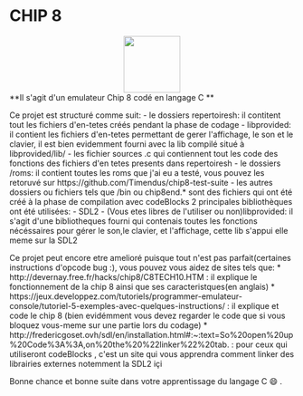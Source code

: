 # CHIP 8

<div align="center">
<img src="https://www.google.com/url?sa=i&url=https%3A%2F%2Fwww.gamecodeur.fr%2Fnouvelle-master-class-programmation-dun-emulateur-de-chip8-en-c-avec-la-sdl2%2F&psig=AOvVaw3814tQ_U2aw1G32mDEuMVp&ust=1707488965394000&source=images&cd=vfe&opi=89978449&ved=0CBIQjRxqFwoTCLiQxKD6m4QDFQAAAAAdAAAAABAE" width="100px"/>
</div>
**Il s'agit d'un emulateur Chip 8 codé en langage C **
<p>
Ce projet est structuré comme suit:
    - le dossiers repertoiresh: il contitent tout les fichiers d'en-tetes créés pendant la phase de codage
    - libprovided: il contient les fichiers d'en-tetes permettant de gerer l'affichage, le son et le clavier, il est bien evidemment fourni avec la lib compilé situé à libprovided/lib/
    - les fichier sources .c qui contiennent tout les code des fonctions des fichiers d'en tetes presents dans repertoiresh
    - le dossiers /roms: il contient toutes les roms que j'ai eu a testé, vous pouvez les retoruvé sur https://github.com/Timendus/chip8-test-suite
    - les autres dossiers ou fichiers tels que /bin ou chip8end.* sont des fichiers qui ont été créé à la phase de compilation avec codeBlocks
2 principales bibliothèques ont été utilisées:
    - SDL2
    - (Vous etes libres de l'utiliser ou non)libprovided: il s'agit d'une bibliotheques fourni qui contenais toutes les fonctions nécéssaires pour gérer le son,le clavier, et l'affichage, cette lib s'appui elle meme sur la SDL2

</p>


<p>
Ce projet peut encore etre amelioré puisque tout n'est pas parfait(certaines instructions d'opcode bug :), vous pouvez vous aidez de sites tels que:
    * http://devernay.free.fr/hacks/chip8/C8TECH10.HTM : il explique le fonctionnement de la chip 8 ainsi que ses caracteristques(en anglais)
    * https://jeux.developpez.com/tutoriels/programmer-emulateur-console/tutoriel-5-exemples-avec-quelques-instructions/ : il explique et code le chip 8 (bien evidémment vous devez regarder le code que si vous bloquez vous-meme sur une partie lors du codage)
    * http://fredericgoset.ovh/sdl/en/installation.html#:~:text=So%20open%20up%20Code%3A%3A,on%20the%20%22linker%22%20tab.  : pour ceux qui utiliseront codeBlocks , c'est un site qui vous apprendra comment linker des librairies externes notemment la SDL2 içi

</p>

Bonne chance et bonne suite dans votre apprentissage du langage C :smile: .